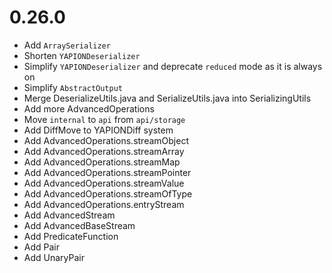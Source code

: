 # 0.26.0

- Add `ArraySerializer`
- Shorten `YAPIONDeserializer`
- Simplify `YAPIONDeserializer` and deprecate `reduced` mode as it is always on
- Simplify `AbstractOutput`
- Merge DeserializeUtils.java and SerializeUtils.java into SerializingUtils
- Add more AdvancedOperations
- Move `internal` to `api` from `api/storage`
- Add DiffMove to YAPIONDiff system
- Add AdvancedOperations.streamObject
- Add AdvancedOperations.streamArray
- Add AdvancedOperations.streamMap
- Add AdvancedOperations.streamPointer
- Add AdvancedOperations.streamValue
- Add AdvancedOperations.streamOfType
- Add AdvancedOperations.entryStream
- Add AdvancedStream
- Add AdvancedBaseStream
- Add PredicateFunction
- Add Pair
- Add UnaryPair